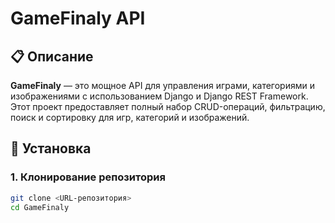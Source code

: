 # GameFinaly API

## 📋 Описание

**GameFinaly** — это мощное API для управления играми, категориями и изображениями с использованием Django и Django REST Framework. Этот проект предоставляет полный набор CRUD-операций, фильтрацию, поиск и сортировку для игр, категорий и изображений.

## 🚀 Установка

### 1. Клонирование репозитория

```bash
git clone <URL-репозитория>
cd GameFinaly
